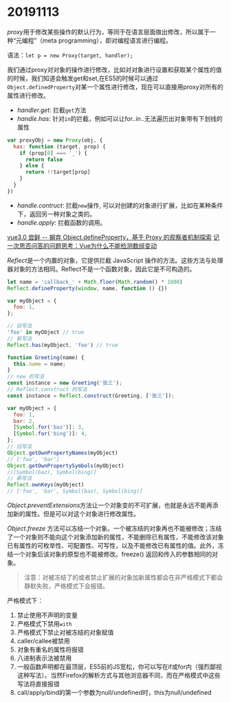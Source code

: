 # 20191113

*proxy*用于修改某些操作的默认行为，等同于在语言层面做出修改，所以属于一种“元编程”（meta programming），即对编程语言进行编程。

语法：`let p = new Proxy(target, handler);`

我们通过proxy对对象的操作进行修改，比如对对象进行设置和获取某个属性的值的时候，我们知道会触发get和set,在ES5的时候可以通过`Object.definedProperty`对某一个属性进行修改，现在可以直接用proxy对所有的属性进行修改。

- *handler.get*: 拦截`get`方法
- *handle.has*: 针对`in`的拦截，例如可以让for..in..无法遍历出对象带有下划线的属性

```js
var proxyObj = new Proxy(obj, {
  has: function (target, prop) {
    if (prop[0] === '_') {
      return false
    } else {
      return !!target[prop]
    }
  }
})
```

- *handle.contruct*: 拦截`new`操作, 可以对创建的对象进行扩展，比如在某种条件下，返回另一种对象之类的。
- *handle.apply*: 拦截函数的调用。

[vue3.0 尝鲜 -- 摒弃 Object.defineProperty，基于 Proxy 的观察者机制探索](https://juejin.im/post/5bf3e632e51d452baa5f7375)
[记一次思否问答的问题思考：Vue为什么不能检测数组变动](https://segmentfault.com/a/1190000015783546)

*Reflect*是一个内置的对象，它提供拦截 JavaScript 操作的方法。这些方法与处理器对象的方法相同。Reflect不是一个函数对象，因此它是不可构造的。

```js
let name = 'callback_' + Math.floor(Math.random() * 1000)
Reflect.defineProperty(window, name, function () {})

var myObject = {
  foo: 1,
};

// 旧写法
'foo' in myObject // true
// 新写法
Reflect.has(myObject, 'foo') // true

function Greeting(name) {
  this.name = name;
}
// new 的写法
const instance = new Greeting('张三');
// Reflect.construct 的写法
const instance = Reflect.construct(Greeting, ['张三']);

var myObject = {
  foo: 1,
  bar: 2,
  [Symbol.for('baz')]: 3,
  [Symbol.for('bing')]: 4,
};
// 旧写法
Object.getOwnPropertyNames(myObject)
// ['foo', 'bar']
Object.getOwnPropertySymbols(myObject)
//[Symbol(baz), Symbol(bing)]
// 新写法
Reflect.ownKeys(myObject)
// ['foo', 'bar', Symbol(baz), Symbol(bing)]
```

*Object.preventExtensions*方法让一个对象变的不可扩展，也就是永远不能再添加新的属性。但是可以对这个对象进行修改属性。

*Object.freeze* 方法可以冻结一个对象。一个被冻结的对象再也不能被修改；冻结了一个对象则不能向这个对象添加新的属性，不能删除已有属性，不能修改该对象已有属性的可枚举性、可配置性、可写性，以及不能修改已有属性的值。此外，冻结一个对象后该对象的原型也不能被修改。freeze() 返回和传入的参数相同的对象。

> 注意：对被冻结了的或者禁止扩展的对象加新属性都会在非严格模式下都会静默失败，严格模式下会报错。

严格模式下：

1. 禁止使用不声明的变量
2. 严格模式下禁用`with`
3. 严格模式下禁止对被冻结的对象赋值
4. caller/callee被禁用
5. 对象有重名的属性将报错
6. 八进制表示法被禁用
7. 一般函数声明都在最顶层，ES5前的JS宽松，你可以写在if或for内（强烈鄙视这种写法）。当然Firefox的解析方式与其他浏览器不同，而在严格模式中这些写法将直接报错
8. call/apply/bind的第一个参数为null/undefined时，this为null/undefined
